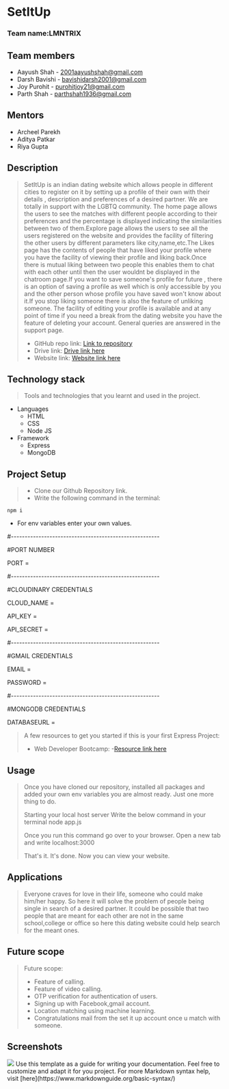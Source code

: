 # SetItUp

### Team name:LMNTRIX

## Team members
* Aayush Shah - 2001aayushshah@gmail.com
* Darsh Bavishi - bavishidarsh2001@gmail.com
* Joy Purohit - purohitjoy21@gmail.com
* Parth Shah - parthshah1936@gmail.com

## Mentors
* Archeel Parekh
* Aditya Patkar
* Riya Gupta

## Description
>SetItUp is an indian dating website which allows people in different cities to register on
>it by setting up a profile of their own with their details , description and preferences of 
>a desired partner. We are totally in support with the LGBTQ community. The home page allows 
>the users to see the matches with different people according to their preferences and the 
>percentage is displayed indicating the similarities between two of them.Explore page allows 
>the users to see all the users registered on the website and provides the facility of filtering 
>the other users by different parameters like city,name,etc.The Likes page has the contents of 
>people that have liked your profile where you have the facility of viewing their profile and 
>liking back.Once there is mutual liking between two people this enables them to chat with each
>other until then the user  wouldnt be displayed in the chatroom page.If you want to save someone's 
>profile for future , there is an option of saving a profile as well which is only accessible by you 
>and the other person whose profile you have saved won't know about it.If you stop liking someone there 
>is also the feature of unliking someone. The facility of editing your profile is available and at 
>any point of time if you need a break from the dating website you have the feature of deleting your account.
>General queries are answered in the support page.
>
>* GitHub repo link: [Link to repository](https://github.com/Setitupcorp/LMNTRIX-SETITUP)
>* Drive link: [Drive link here](https://drive.google.com/file/d/1LW8eb5jRkimQpHiOrBNpsmuPprX9p007/view?usp=sharing)
>* Website link: [Website link here](https://setitupcorp.herokuapp.com)

## Technology stack

>Tools and technologies that you learnt and used in the project.
* Languages
  * HTML
  * CSS
  * Node JS
* Framework
  * Express
  * MongoDB

## Project Setup
>* Clone our Github Repository link.
>* Write the following command in the terminal:

```
npm i

```
* For env variables enter your own values.


#------------------------------------------------------

#PORT NUMBER

PORT = 

#------------------------------------------------------

#CLOUDINARY CREDENTIALS

CLOUD_NAME = 

API_KEY = 

API_SECRET = 

#------------------------------------------------------

#GMAIL CREDENTIALS

EMAIL = 

PASSWORD = 


#------------------------------------------------------

#MONGODB CREDENTIALS

DATABASEURL = 


>A few resources to get you started if this is your first Express Project:
>  * Web Developer Bootcamp: -[Resource link here](https://www.udemy.com/course/the-web-developer-bootcamp/)

## Usage
>Once you have cloned our repository, installed all packages and added your 
own env variables you are almost ready. Just one more thing to do.
>
>Starting your local host server
>Write the below command in your terminal
>node app.js
>
>Once you run this command go over to your browser. Open a new tab and write localhost:3000
>
>That's it. It's done. Now you can view your website.

## Applications
>Everyone craves for love in their life, someone who could make him/her happy.
>So here it will solve the problem of people being single in search of a 
>desired partner. It could be possible that two people that are meant for each other 
>are not in the same school,college or office so here this dating website could help 
>search for the meant ones.

## Future scope
>Future scope:
>* Feature of calling.
>* Feature of video calling.
>* OTP verification for authentication of users.
>* Signing up with Facebook,gmail account.
>* Location matching using machine learning.
>* Congratulations mail from the set it up account once u match with someone.

## Screenshots

<img src ="https://github.com/Setitupcorp/LMNTRIX-SETITUP/blob/master/Website%20screenshots/Screenshot%20(10).png" >
Use this template as a guide for writing your documentation. Feel free to customize and adapt it for you project.
For more Markdown syntax help, visit [here](https://www.markdownguide.org/basic-syntax/)
